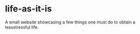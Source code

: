 life-as-it-is
=============

A small website showcasing a few things one must do to obtain a lessstressful life.
